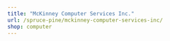 ```yaml
---
title: "McKinney Computer Services Inc."
url: /spruce-pine/mckinney-computer-services-inc/
shop: computer
---
```

